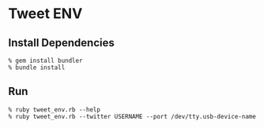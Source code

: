 Tweet ENV
=========

Install Dependencies
--------------------

    % gem install bundler
    % bundle install


Run
---

    % ruby tweet_env.rb --help
    % ruby tweet_env.rb --twitter USERNAME --port /dev/tty.usb-device-name
